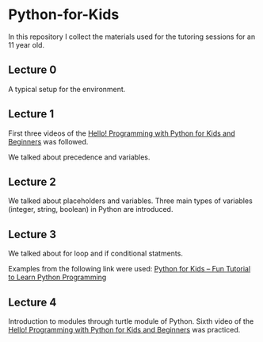 # Python-for-Kids

In this repository I collect the materials used for the tutoring sessions for an 11 year old. 

## Lecture 0

A typical setup for the environment.

## Lecture 1

First three videos of the [Hello! Programming with Python for Kids and Beginners](https://www.youtube.com/watch?v=AODtS3S1ffE&list=PL7wwY6Ln64K4Ev1KQMNwudrh4YqtCTHf3) was followed.

We talked about precedence and variables.

## Lecture 2

We talked about placeholders and variables. Three main types of variables (integer, string, boolean) in Python are introduced.

## Lecture 3

We talked about for loop and if conditional statments.

Examples from the following link were used: [Python for Kids – Fun Tutorial to Learn Python Programming](https://www.geeksforgeeks.org/python-for-kids/)

## Lecture 4

Introduction to modules through turtle module of Python. Sixth video of the [Hello! Programming with Python for Kids and Beginners](https://www.youtube.com/watch?v=AODtS3S1ffE&list=PL7wwY6Ln64K4Ev1KQMNwudrh4YqtCTHf3) was practiced.

